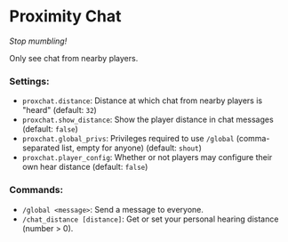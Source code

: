 # Proximity Chat
_Stop mumbling!_  

Only see chat from nearby players.

### Settings:
* `proxchat.distance`: Distance at which chat from nearby players is "heard" (default: `32`)
* `proxchat.show_distance`: Show the player distance in chat messages (default: `false`)
* `proxchat.global_privs`: Privileges required to use `/global` (comma-separated list, empty for anyone) (default: `shout`)
* `proxchat.player_config`: Whether or not players may configure their own hear distance (default: `false`)

### Commands:
* `/global <message>`: Send a message to everyone.
* `/chat_distance [distance]`: Get or set your personal hearing distance (number > 0).

